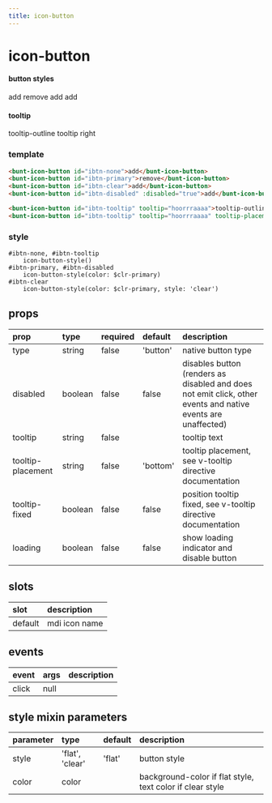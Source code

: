 ```yaml
---
title: icon-button
---
```

# icon-button

#### button styles
<bunt-icon-button id="ibtn-none">add</bunt-icon-button>
<bunt-icon-button id="ibtn-primary">remove</bunt-icon-button>
<bunt-icon-button id="ibtn-clear">add</bunt-icon-button>
<bunt-icon-button id="ibtn-disabled" :disabled="true">add</bunt-icon-button>
#### tooltip
<bunt-icon-button id="ibtn-tooltip" tooltip="hoorrraaaa">tooltip-outline</bunt-icon-button>
<bunt-icon-button id="ibtn-tooltip" tooltip="hoorrraaaa" tooltip-placement="right">tooltip right</bunt-icon-button>

### template
```html
<bunt-icon-button id="ibtn-none">add</bunt-icon-button>
<bunt-icon-button id="ibtn-primary">remove</bunt-icon-button>
<bunt-icon-button id="ibtn-clear">add</bunt-icon-button>
<bunt-icon-button id="ibtn-disabled" :disabled="true">add</bunt-icon-button>

<bunt-icon-button id="ibtn-tooltip" tooltip="hoorrraaaa">tooltip-outline</bunt-icon-button>
<bunt-icon-button id="ibtn-tooltip" tooltip="hoorrraaaa" tooltip-placement="right">tooltip right</bunt-icon-button>
```

### style
```stylus
#ibtn-none, #ibtn-tooltip
	icon-button-style()
#ibtn-primary, #ibtn-disabled
	icon-button-style(color: $clr-primary)
#ibtn-clear
	icon-button-style(color: $clr-primary, style: 'clear')
```

## props
| prop | type | required | default | description |
|:-----|:-----|:---------|:--------|:------------|
| type | string | false | 'button' | native button type |
| disabled | boolean | false | false | disables button (renders as disabled and does not emit click, other events and native events are unaffected) |
| tooltip | string | false | | tooltip text |
| tooltip-placement | string | false | 'bottom' | tooltip placement, see v-tooltip directive documentation |
| tooltip-fixed | boolean | false | false | position tooltip fixed, see v-tooltip directive documentation |
| loading | boolean | false | false | show loading indicator and disable button |

## slots

| slot | description |
|:-----|:------------|
| default | mdi icon name |

## events

| event | args | description |
|:------|:-----|:------------|
| click | null | |

## style mixin parameters
| parameter | type | default | description |
|:----------|:-----|:--------|:------------|
| style | 'flat', 'clear' | 'flat' | button style |
| color | color | | background-color if flat style, text color if clear style|

